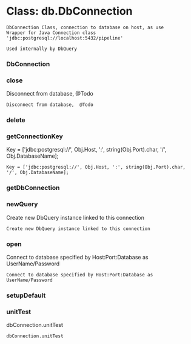 # Class: db.DbConnection



    
    DbConnection Class, connection to database on host, as use  
    Wrapper for Java Connection class  
    'jdbc:postgresql://localhost:5432/pipeline'  
      
    Used internally by DbQuery  
      
### DbConnection




    
### close

Disconnect from database,  @Todo


    
    Disconnect from database,  @Todo  
      
### delete




    
### getConnectionKey

Key = ['jdbc:postgresql://', Obj.Host, ':', string(Obj.Port).char, '/', Obj.DatabaseName];


    
    Key = ['jdbc:postgresql://', Obj.Host, ':', string(Obj.Port).char, '/', Obj.DatabaseName];  
### getDbConnection




    
### newQuery

Create new DbQuery instance linked to this connection


    
    Create new DbQuery instance linked to this connection  
      
### open

Connect to database specified by Host:Port:Database as UserName/Password


    
    Connect to database specified by Host:Port:Database as UserName/Password  
      
### setupDefault




    
      
### unitTest

dbConnection.unitTest


    
    dbConnection.unitTest  
      

